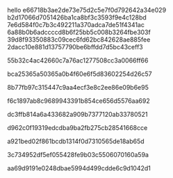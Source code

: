 hello
e66718b3ae2de73e75d2c5e7f0d792642a34e029
b2d17066d7051426ba1ca8bf3c3593f9e4c128bd
7e6d584f0c7b3c492211a370adca7de51f4341ac
6a88b0b6adccccd8b6f25bb5c008b3264fbe303f
39d8f93350883c09cec6fd62bc842628ae885fee
2dacc10e881d13757790be6bffdd7d5bc43ceff3

55b32c4ac42660c7a76ac1277508cc3a0066ff66

bca25365a50365a0b4f60e6f5d83602254d26c57

8b77fb97c315447c9aa4ecf3e8c2ee86e09b6e95

f6c1897ab8c9689943391b854ce656d5576aa692

dc3ffb814a6a433682a909b7377120ab33780521

d962c0f19319edcdba9ba2fb275cb28541668cce

a921bed02f861bcdb1314f0d7310565de18ab65d

3c734952df5ef055428fe9b03c5506070160a59a

aa69d9191e0248dbae5994d499cdde6c9d1042d1

